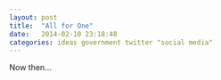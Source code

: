 ```yaml
---
layout: post
title:  "All for One"
date:   2014-02-10 23:18:48
categories: ideas government twitter "social media"
---
```


Now then...
